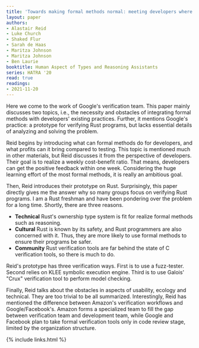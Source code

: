 ```yaml
---
title: 'Towards making formal methods normal: meeting developers where they are'
layout: paper
authors: 
- Alastair Reid
- Luke Church
- Shaked Flur
- Sarah de Haas
- Maritza Johnson
- Maritza Johnson
- Ben Laurie
booktitle: Human Aspect of Types and Reasoning Assistants
series: HATRA '20
read: true
readings:
- 2021-11-20
---
```


Here we come to the work of Google's verification team. This paper
mainly discusses two topics, i.e., the necessity and obstacles of
integrating formal methods with developers' existing practices.
Further, it mentions Google's practice: a prototype for verifying Rust
programs, but lacks essential details of analyzing and solving the
problem.

Reid begins by introducing what can formal methods do for developers,
and what profits can it bring compared to testing. This topic is mentioned
much in other materials, but Reid discusses it from the perspective
of developers. Their goal is to realize a weekly cost-benefit ratio.
That means, developers can get the positive feedback within one week.
Considering the huge learning effort of the most formal methods, it is 
really an ambitious goal.

Then, Reid introduces their prototype on Rust. Surprisingly, this
paper directly gives me the answer why so many groups focus on
verifying Rust programs. I am a Rust freshman and have been pondering
over the problem for a long time. Shortly, there are three reasons. 
- **Technical** Rust's ownership type system is fit for realize formal methods
  such as reasoning.
- **Cultural** Rust is known by its safety, and Rust programmers are also
  concerned with it. Thus, they are more likely to use formal methods
  to ensure their programs be safer.
- **Community** Rust verification tools are far behind the state of C
  verification tools, so there is much to do.

Reid's prototype has three verification ways. First is to use a fuzz-tester.
Second relies on KLEE symbolic execution engine. Third is to use Galois' "Crux"
verification tool to perform model checking.

Finally, Reid talks about the obstacles in aspects of usability,
ecology and technical. They are too trivial to be all summarized.
Interestingly, Reid has mentioned the difference between Amazon's
verification workflows and Google/Facebook's. Amazon forms a
specialized team to fill the gap between verification team and
development team, while Google and Facebook plan to take formal
verification tools only in code review stage, limited by the
organization structure.

{% include links.html %}
